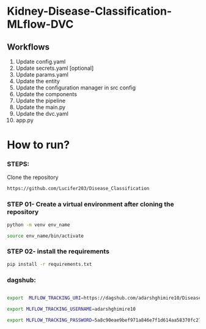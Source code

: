 # Kidney-Disease-Classification-MLflow-DVC

## Workflows

1. Update config.yaml
2. Update secrets.yaml [optional]
3. Update params.yaml
4. Update the entity
5. Update the configuration manager in src config
6. Update the components
7. Update the pipeline
8. Update the main.py
9. Update the dvc.yaml
10. app.py

# How to run?

### STEPS:

Clone the repository

```bash
https://github.com/Lucifer203/Disease_Classification
```

### STEP 01- Create a virtual environment after cloning the repository

```bash
python -m venv env_name
```

```bash
source env_name/bin/activate
```

### STEP 02- install the requirements

```bash
pip install -r requirements.txt
```

### dagshub:

```bash

export  MLFLOW_TRACKING_URI=https://dagshub.com/adarshghimire10/Disease_Classification.mlflow

export MLFLOW_TRACKING_USERNAME=adarshghimire10

export MLFLOW_TRACKING_PASSWORD=5a8c90eae9bef971a846e7f1d614aa58370fc271

```
